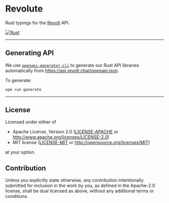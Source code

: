 # Revolute

Rust typings for the [Revolt](https://revolt.chat) API.

[![Rust](https://github.com/yvvki/revolt-rs/actions/workflows/rust.yml/badge.svg)](https://github.com/yvvki/revolt-rs/actions/workflows/rust.yml)

---

## Generating API

We use [`openapi-generator-cli`](https://openapi-generator.tech/) to generate
our Rust API libraries automatically from
<https://api.revolt.chat/openapi.json>.

To generate:

```sh
npm run generate
```

---

## License

Licensed under either of

* Apache License, Version 2.0
  ([LICENSE-APACHE](LICENSE-APACHE) or
  <http://www.apache.org/licenses/LICENSE-2.0>)
* MIT license
  ([LICENSE-MIT](LICENSE-MIT) or
  <http://opensource.org/licenses/MIT>)

at your option.

## Contribution

Unless you explicitly state otherwise, any contribution intentionally submitted
for inclusion in the work by you, as defined in the Apache-2.0 license, shall be
dual licensed as above, without any additional terms or conditions.
